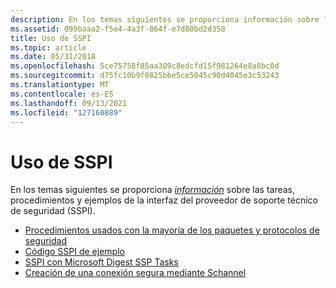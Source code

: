 ```yaml
---
description: En los temas siguientes se proporciona información sobre las tareas, procedimientos y ejemplos de la interfaz del proveedor de soporte técnico de seguridad (SSPI).
ms.assetid: 099baaa2-f5e4-4a3f-864f-e7d80bd2d358
title: Uso de SSPI
ms.topic: article
ms.date: 05/31/2018
ms.openlocfilehash: 5ce75758f85aa309c8edcfd15f981264e8a8bc0d
ms.sourcegitcommit: d75fc10b9f0825bbe5ce5045c90d4045e3c53243
ms.translationtype: MT
ms.contentlocale: es-ES
ms.lasthandoff: 09/13/2021
ms.locfileid: "127160889"
---
```

# <a name="using-sspi"></a>Uso de SSPI

En los temas siguientes se proporciona [*información*](../secgloss/s-gly.md) sobre las tareas, procedimientos y ejemplos de la interfaz del proveedor de soporte técnico de seguridad (SSPI).

-   [Procedimientos usados con la mayoría de los paquetes y protocolos de seguridad](procedures-used-with-most-security-packages-and-protocols.md)
-   [Código SSPI de ejemplo](sample-sspi-code.md)
-   [SSPI con Microsoft Digest SSP Tasks](sspi-with-microsoft-digest-ssp-tasks.md)
-   [Creación de una conexión segura mediante Schannel](creating-a-secure-connection-using-schannel.md)

 

 
